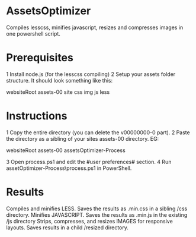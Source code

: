 AssetsOptimizer
===============

Compiles lesscss, minifies javascript, resizes and compresses images in one powershell script.

Prerequisites
===============

1 Install node.js (for the lesscss compiling)
2 Setup your assets folder structure. It should look something like this:

websiteRoot
  assets-00
    site
      css
      img
      js
      less

Instructions
===============

1 Copy the entire <assetOptimizer-Process-v00000000-0> directory (you can delete the v00000000-0 part).
2 Paste the directory as a sibling of your sites assets-00 directory. EG:

websiteRoot
  assets-00
  assetsOptimizer-Process

3 Open process.ps1 and edit the #user preferences# section.
4 Run assetOptimizer-Process\process.ps1 in PowerShell.

Results
===============

Compiles and minifies LESS. Saves the results as .min.css in a sibling /css directory.
Minifies JAVASCRIPT. Saves the results as .min.js in the existing /js directory
Strips, compresses, and resizes IMAGES for responsive layouts. Saves results in a child /resized directory.
